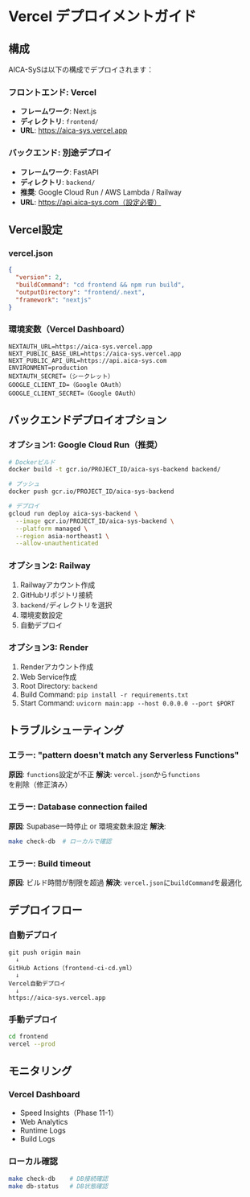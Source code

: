 # Vercel デプロイメントガイド

## 構成

AICA-SySは以下の構成でデプロイされます：

### フロントエンド: Vercel
- **フレームワーク**: Next.js
- **ディレクトリ**: `frontend/`
- **URL**: https://aica-sys.vercel.app

### バックエンド: 別途デプロイ
- **フレームワーク**: FastAPI
- **ディレクトリ**: `backend/`
- **推奨**: Google Cloud Run / AWS Lambda / Railway
- **URL**: https://api.aica-sys.com（設定必要）

## Vercel設定

### vercel.json
```json
{
  "version": 2,
  "buildCommand": "cd frontend && npm run build",
  "outputDirectory": "frontend/.next",
  "framework": "nextjs"
}
```

### 環境変数（Vercel Dashboard）
```
NEXTAUTH_URL=https://aica-sys.vercel.app
NEXT_PUBLIC_BASE_URL=https://aica-sys.vercel.app
NEXT_PUBLIC_API_URL=https://api.aica-sys.com
ENVIRONMENT=production
NEXTAUTH_SECRET=（シークレット）
GOOGLE_CLIENT_ID=（Google OAuth）
GOOGLE_CLIENT_SECRET=（Google OAuth）
```

## バックエンドデプロイオプション

### オプション1: Google Cloud Run（推奨）
```bash
# Dockerビルド
docker build -t gcr.io/PROJECT_ID/aica-sys-backend backend/

# プッシュ
docker push gcr.io/PROJECT_ID/aica-sys-backend

# デプロイ
gcloud run deploy aica-sys-backend \
  --image gcr.io/PROJECT_ID/aica-sys-backend \
  --platform managed \
  --region asia-northeast1 \
  --allow-unauthenticated
```

### オプション2: Railway
1. Railwayアカウント作成
2. GitHubリポジトリ接続
3. `backend/`ディレクトリを選択
4. 環境変数設定
5. 自動デプロイ

### オプション3: Render
1. Renderアカウント作成
2. Web Service作成
3. Root Directory: `backend`
4. Build Command: `pip install -r requirements.txt`
5. Start Command: `uvicorn main:app --host 0.0.0.0 --port $PORT`

## トラブルシューティング

### エラー: "pattern doesn't match any Serverless Functions"
**原因**: `functions`設定が不正
**解決**: `vercel.json`から`functions`を削除（修正済み）

### エラー: Database connection failed
**原因**: Supabase一時停止 or 環境変数未設定
**解決**: 
```bash
make check-db  # ローカルで確認
```

### エラー: Build timeout
**原因**: ビルド時間が制限を超過
**解決**: `vercel.json`に`buildCommand`を最適化

## デプロイフロー

### 自動デプロイ
```
git push origin main
  ↓
GitHub Actions（frontend-ci-cd.yml）
  ↓
Vercel自動デプロイ
  ↓
https://aica-sys.vercel.app
```

### 手動デプロイ
```bash
cd frontend
vercel --prod
```

## モニタリング

### Vercel Dashboard
- Speed Insights（Phase 11-1）
- Web Analytics
- Runtime Logs
- Build Logs

### ローカル確認
```bash
make check-db    # DB接続確認
make db-status   # DB状態確認
```


